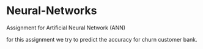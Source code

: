 # Neural-Networks
Assignment for Artificial Neural Network (ANN)

for this assignment we try to predict the accuracy for churn customer bank.
